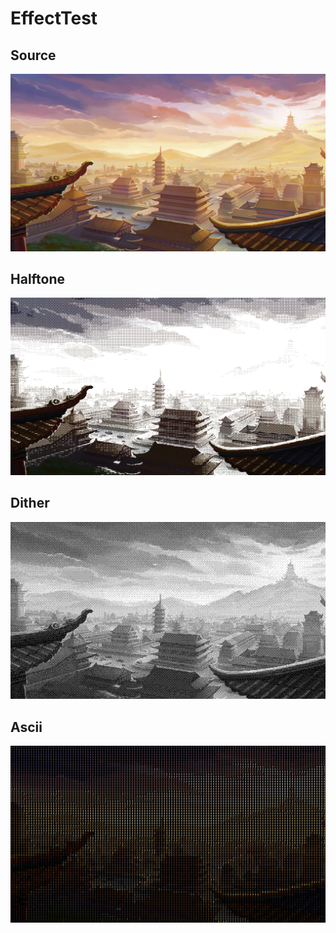 # EffectTest


## Source
![image](https://github.com/dongch007/EffectTest/blob/master/Screenshot/Source.png)
 
 ## Halftone
 ![image](https://github.com/dongch007/EffectTest/blob/master/Screenshot/Halftone.png)
 
 ## Dither
 ![image](https://github.com/dongch007/EffectTest/blob/master/Screenshot/Dither.png)
 
 ## Ascii
 ![image](https://github.com/dongch007/EffectTest/blob/master/Screenshot/Ascii.png)
